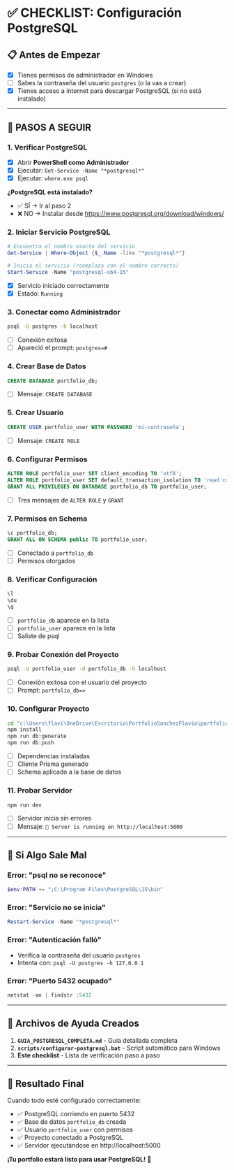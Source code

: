 # ✅ CHECKLIST: Configuración PostgreSQL

## 📋 Antes de Empezar

- [x] Tienes permisos de administrador en Windows
- [ ] Sabes la contraseña del usuario `postgres` (o la vas a crear)
- [x] Tienes acceso a internet para descargar PostgreSQL (si no está instalado)

---

## 🚀 PASOS A SEGUIR

### 1. Verificar PostgreSQL

- [x] Abrir **PowerShell como Administrador**
- [x] Ejecutar: `Get-Service -Name "*postgresql*"`
- [x] Ejecutar: `where.exe psql`

**¿PostgreSQL está instalado?**

- ✅ SÍ → Ir al paso 2
- ❌ NO → Instalar desde https://www.postgresql.org/download/windows/

### 2. Iniciar Servicio PostgreSQL

```powershell
# Encuentra el nombre exacto del servicio
Get-Service | Where-Object {$_.Name -like "*postgresql*"}

# Inicia el servicio (reemplaza con el nombre correcto)
Start-Service -Name "postgresql-x64-15"
```

- [x] Servicio iniciado correctamente
- [x] Estado: `Running`

### 3. Conectar como Administrador

```cmd
psql -U postgres -h localhost
```

- [ ] Conexión exitosa
- [ ] Apareció el prompt: `postgres=#`

### 4. Crear Base de Datos

```sql
CREATE DATABASE portfolio_db;
```

- [ ] Mensaje: `CREATE DATABASE`

### 5. Crear Usuario

```sql
CREATE USER portfolio_user WITH PASSWORD 'mi-contraseña';
```

- [ ] Mensaje: `CREATE ROLE`

### 6. Configurar Permisos

```sql
ALTER ROLE portfolio_user SET client_encoding TO 'utf8';
ALTER ROLE portfolio_user SET default_transaction_isolation TO 'read committed';
GRANT ALL PRIVILEGES ON DATABASE portfolio_db TO portfolio_user;
```

- [ ] Tres mensajes de `ALTER ROLE` y `GRANT`

### 7. Permisos en Schema

```sql
\c portfolio_db;
GRANT ALL ON SCHEMA public TO portfolio_user;
```

- [ ] Conectado a `portfolio_db`
- [ ] Permisos otorgados

### 8. Verificar Configuración

```sql
\l
\du
\q
```

- [ ] `portfolio_db` aparece en la lista
- [ ] `portfolio_user` aparece en la lista
- [ ] Saliste de psql

### 9. Probar Conexión del Proyecto

```cmd
psql -U portfolio_user -d portfolio_db -h localhost
```

- [ ] Conexión exitosa con el usuario del proyecto
- [ ] Prompt: `portfolio_db=>`

### 10. Configurar Proyecto

```bash
cd "c:\Users\flavi\OneDrive\Escritorio\PortfolioSanchezFlavio\portfolio-fullstack\server"
npm install
npm run db:generate
npm run db:push
```

- [ ] Dependencias instaladas
- [ ] Cliente Prisma generado
- [ ] Schema aplicado a la base de datos

### 11. Probar Servidor

```bash
npm run dev
```

- [ ] Servidor inicia sin errores
- [ ] Mensaje: `🚀 Server is running on http://localhost:5000`

---

## 🚨 Si Algo Sale Mal

### Error: "psql no se reconoce"

```powershell
$env:PATH += ";C:\Program Files\PostgreSQL\15\bin"
```

### Error: "Servicio no se inicia"

```powershell
Restart-Service -Name "*postgresql*"
```

### Error: "Autenticación falló"

- Verifica la contraseña del usuario `postgres`
- Intenta con: `psql -U postgres -h 127.0.0.1`

### Error: "Puerto 5432 ocupado"

```powershell
netstat -an | findstr :5432
```

---

## 📁 Archivos de Ayuda Creados

1. **`GUIA_POSTGRESQL_COMPLETA.md`** - Guía detallada completa
2. **`scripts/configurar-postgresql.bat`** - Script automático para Windows
3. **Este checklist** - Lista de verificación paso a paso

---

## 🎯 Resultado Final

Cuando todo esté configurado correctamente:

- ✅ PostgreSQL corriendo en puerto 5432
- ✅ Base de datos `portfolio_db` creada
- ✅ Usuario `portfolio_user` con permisos
- ✅ Proyecto conectado a PostgreSQL
- ✅ Servidor ejecutándose en http://localhost:5000

**¡Tu portfolio estará listo para usar PostgreSQL!** 🎉
